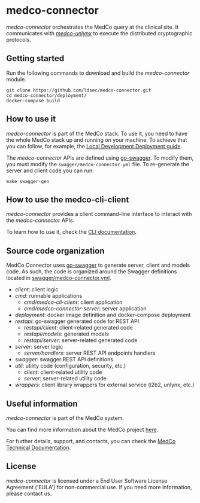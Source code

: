 # medco-connector
*medco-connector* orchestrates the MedCo query at the clinical site. It communicates with [*medco-unlynx*](https://github.com/ldsec/medco-unlynx) to execute the distributed cryptographic protocols.

## Getting started
Run the following commands to download and build the *medco-connector* module.
```shell
git clone https://github.com/ldsec/medco-connector.git
cd medco-connector/deployment/
docker-compose build
``` 

## How to use it
*medco-connector* is part of the MedCo stack. To use it, you need to have the whole MedCo stack up and running on your machine. To achieve that you can follow, for example, the [Local Development Deployment guide](https://ldsec.gitbook.io/medco-documentation/developers/local-development-deployment). 

The *medco-connector* APIs are defined using [go-swagger](https://github.com/go-swagger/go-swagger). To modify them, you must modify the `swagger/medco-connector.yml` file. To re-generate the server and client code you can run:
```shell
make swagger-gen
``` 

## How to use the medco-cli-client
*medco-connector* provides a client command-line interface to interact with the *medco-connector* APIs.

To learn how to use it, check the [CLI documentation](https://ldsec.gitbook.io/medco-documentation/system-administrators/cli).

## Source code organization

MedCo Connector uses [go-swagger](https://github.com/go-swagger/go-swagger) to generate server, client and models code.
As such, the code is organized around the Swagger definitions located in 
[swagger/medco-connector.yml](swagger/medco-connector.yml).

- *client*: client logic
- *cmd*: runnable applications
    - *cmd/medco-cli-client*: client application
    - *cmd/medco-connector-server*: server application
- *deployment*: docker image definition and docker-compose deployment
- *restapi*: go-swagger generated code for REST API
    - *restapi/client*: client-related generated code
    - *restapi/models*: generated models
    - *restapi/server*: server-related generated code
- *server*: server logic
    - *server/handlers*: server REST API endpoints handlers
- *swagger*: swagger REST API definitions
- *util*: utility code (configuration, security, etc.)
    - *client*: client-related utility code
    - *server*: server-related utility code
- *wrappers*: client library wrappers for external service (i2b2, unlynx, etc.)

## Useful information
*medco-connector* is part of the MedCo system.

You can find more information about the MedCo project [here](https://medco.epfl.ch/).

For further details, support, and contacts, you can check the [MedCo Technical Documentation](https://ldsec.gitbook.io/medco-documentation/).

## License
*medco-connector* is licensed under a End User Software License Agreement ('EULA') for non-commercial use.
If you need more information, please contact us.